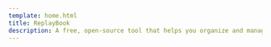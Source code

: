 ```yaml
---
template: home.html
title: ReplayBook
description: A free, open-source tool that helps you organize and manage your downloaded replay files
---
```

